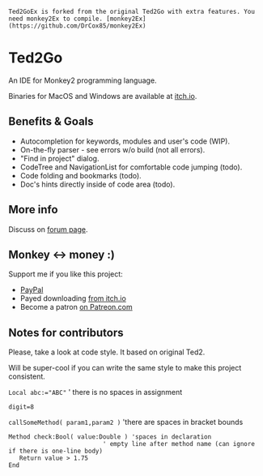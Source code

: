  `Ted2GoEx is forked from the original Ted2Go with extra features. You need monkey2Ex to compile. [monkey2Ex](https://github.com/DrCox85/monkey2Ex)`

# Ted2Go
An IDE for Monkey2 programming language.

Binaries for MacOS and Windows are available at [itch.io](https://nerobot.itch.io/ted2go).

## Benefits & Goals
* Autocompletion for keywords, modules and user's code (WIP).
* On-the-fly parser - see errors w/o build (not all errors).
* "Find in project" dialog.
* CodeTree and NavigationList for comfortable code jumping (todo).
* Code folding and bookmarks (todo).
* Doc's hints directly inside of code area (todo).

## More info
Discuss on [forum page](http://monkeycoder.co.nz/forums/topic/ted2go-fork/).

## Monkey <-> money :)
Support me if you like this project:
* [PayPal](https://paypal.me/engor)
* Payed downloading [from itch.io](https://nerobot.itch.io/ted2go)
* Become a patron [on Patreon.com](https://www.patreon.com/nerobot)

## Notes for contributors
Please, take a look at code style. It based on original Ted2.

Will be super-cool if you can write the same style to make this project consistent.

`Local abc:="ABC"` ' there is no spaces in assignment

`digit=8`

`callSomeMethod( param1,param2 )` 'there are spaces in bracket bounds

```
Method check:Bool( value:Double ) 'spaces in declaration
                          ' empty line after method name (can ignore if there is one-line body)
   Return value > 1.75
End
```
